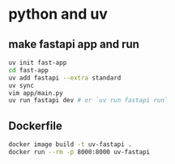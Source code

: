 # python and uv

## make fastapi app and run

```sh
uv init fast-app
cd fast-app
uv add fastapi --extra standard
uv sync
vim app/main.py
uv run fastapi dev # or `uv run fastapi run`
```

## Dockerfile

```sh
docker image build -t uv-fastapi .
docker run --rm -p 8000:8000 uv-fastapi
```
